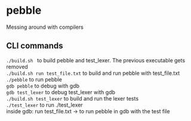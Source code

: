 # pebble
Messing around with compilers

## CLI commands
```./build.sh ``` to build pebble and test_lexer. The previous executable gets removed \
```./build.sh run test_file.txt``` to build and run pebble with test_file.txt \
```./pebble``` to run pebble \
```gdb pebble``` to debug with gdb \
```gdb test_lexer``` to debug test_lexer with gdb \
```./build.sh test_lexer``` to build and run the lexer tests \
```./test_lexer``` to run ./test_lexer \
inside gdb: run test_file.txt -> to run pebble in gdb with the test file 

